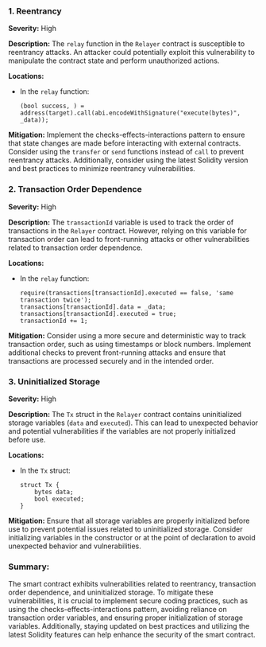 ### 1. **Reentrancy**

**Severity:**
High

**Description:**
The `relay` function in the `Relayer` contract is susceptible to reentrancy attacks. An attacker could potentially exploit this vulnerability to manipulate the contract state and perform unauthorized actions.

**Locations:**

- In the `relay` function:
  ```solidity
  (bool success, ) = address(target).call(abi.encodeWithSignature("execute(bytes)", _data));
  ```

**Mitigation:**
Implement the checks-effects-interactions pattern to ensure that state changes are made before interacting with external contracts. Consider using the `transfer` or `send` functions instead of `call` to prevent reentrancy attacks. Additionally, consider using the latest Solidity version and best practices to minimize reentrancy vulnerabilities.

### 2. **Transaction Order Dependence**

**Severity:**
High

**Description:**
The `transactionId` variable is used to track the order of transactions in the `Relayer` contract. However, relying on this variable for transaction order can lead to front-running attacks or other vulnerabilities related to transaction order dependence.

**Locations:**

- In the `relay` function:
  ```solidity
  require(transactions[transactionId].executed == false, 'same transaction twice');
  transactions[transactionId].data = _data;
  transactions[transactionId].executed = true;
  transactionId += 1;
  ```

**Mitigation:**
Consider using a more secure and deterministic way to track transaction order, such as using timestamps or block numbers. Implement additional checks to prevent front-running attacks and ensure that transactions are processed securely and in the intended order.

### 3. **Uninitialized Storage**

**Severity:**
High

**Description:**
The `Tx` struct in the `Relayer` contract contains uninitialized storage variables (`data` and `executed`). This can lead to unexpected behavior and potential vulnerabilities if the variables are not properly initialized before use.

**Locations:**

- In the `Tx` struct:
  ```solidity
  struct Tx {
      bytes data;
      bool executed;
  }
  ```

**Mitigation:**
Ensure that all storage variables are properly initialized before use to prevent potential issues related to uninitialized storage. Consider initializing variables in the constructor or at the point of declaration to avoid unexpected behavior and vulnerabilities.

### Summary:
The smart contract exhibits vulnerabilities related to reentrancy, transaction order dependence, and uninitialized storage. To mitigate these vulnerabilities, it is crucial to implement secure coding practices, such as using the checks-effects-interactions pattern, avoiding reliance on transaction order variables, and ensuring proper initialization of storage variables. Additionally, staying updated on best practices and utilizing the latest Solidity features can help enhance the security of the smart contract.